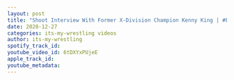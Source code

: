 ```yaml
---
layout: post
title: "Shoot Interview With Former X-Division Champion Kenny King | #EP11"
date: 2020-12-27
categories: its-my-wrestling videos
author: its-my-wrestling
spotify_track_id: 
youtube_video_id: 6tDXYxPUjeE
apple_track_id: 
youtube_metadata: 
---
```

